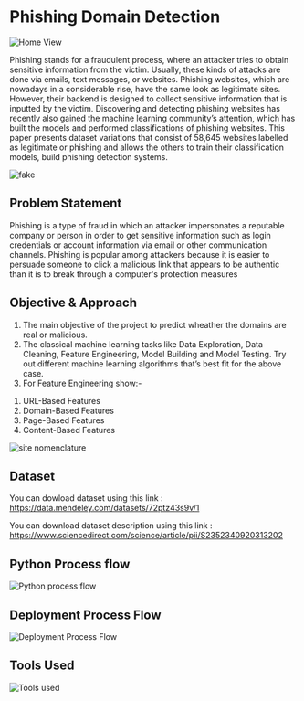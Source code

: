 
# Phishing Domain Detection

![Home View](https://user-images.githubusercontent.com/120026804/213914200-784427f4-548c-4571-b061-1a4955b85735.png)

Phishing stands for a fraudulent process, where an attacker tries to obtain sensitive information from the victim. Usually, these kinds of attacks are done via emails, text messages, or websites. Phishing websites, which are nowadays in a considerable rise, have the same look as legitimate sites. However, their backend is designed to collect sensitive information that is inputted by the victim. Discovering and detecting phishing websites has recently also gained the machine learning community’s attention, which has built the models and performed classifications of phishing websites. This paper presents dataset variations that consist of 58,645 websites labelled as legitimate or phishing and allows the others to train their classification models, 
build phishing detection systems.

![fake](https://user-images.githubusercontent.com/120026804/213918731-facea712-dbec-4d03-80b0-2229fef63b86.jpg)

## Problem Statement
Phishing is a type of fraud in which an attacker impersonates a reputable company or 
person in order to get sensitive information such as login credentials or account 
information via email or other communication channels. Phishing is popular among 
attackers because it is easier to persuade someone to click a malicious link that appears 
to be authentic than it is to break through a computer's protection measures

## Objective & Approach
1) The main objective of the project to predict wheather the domains are real or malicious.
2) The classical machine learning tasks like Data Exploration, Data Cleaning, 
Feature Engineering, Model Building and Model Testing. Try out different machine 
learning algorithms that’s best fit for the above case.
3) For Feature Engineering show:-
  1. URL-Based Features
  2. Domain-Based Features
  3. Page-Based Features
  4. Content-Based Features

![site nomenclature](https://user-images.githubusercontent.com/120026804/213918659-59596661-4cd4-46cf-83f3-366d11915d24.jpg)




## Dataset
You can dowload dataset using this link :
https://data.mendeley.com/datasets/72ptz43s9v/1

You can download dataset description using this link :
https://www.sciencedirect.com/science/article/pii/S2352340920313202

## Python Process flow 
![Python process flow](https://user-images.githubusercontent.com/120026804/213915901-9694ec5c-0a17-4e08-8e75-122eb6d8e881.png)

## Deployment Process Flow
![Deployment Process Flow](https://user-images.githubusercontent.com/120026804/213916555-65c59b7b-42e4-4af9-94d8-fe51e57da8f8.png)

## Tools Used
![Tools used](https://user-images.githubusercontent.com/120026804/213918240-b9d6e175-38d3-4b55-9d85-1bb75a4025b5.png)







